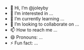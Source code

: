 - 👋 Hi, I’m @joleyby
- 👀 I’m interested in ...
- 🌱 I’m currently learning ...
- 💞️ I’m looking to collaborate on ...
- 📫 How to reach me ...
- 😄 Pronouns: ...
- ⚡ Fun fact: ...

<!---
joleyby/joleyby is a ✨ special ✨ repository because its `README.md` (this file) appears on your GitHub profile.
You can click the Preview link to take a look at your changes.
--->
